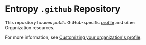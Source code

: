 # Entropy `.github` Repository

This repository houses *public* GitHub-specific [profile](profile/) and other Organization resources.

For more information, see [Customizing your organization's profile](https://docs.github.com/en/organizations/collaborating-with-groups-in-organizations/customizing-your-organizations-profile).
